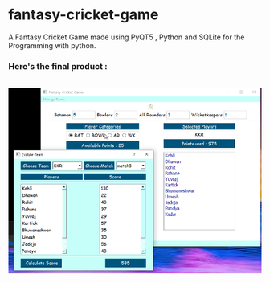 # fantasy-cricket-game
A Fantasy Cricket Game made using PyQT5 , Python and SQLite for the Programming with python.
<br>
<h3>Here's the final product : </h3>
<br>
<img src="fantasy-cricket.png" alt="final-app-window">
